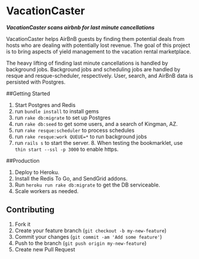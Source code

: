 VacationCaster
============

***VacationCaster scans airbnb for last minute cancellations***

VacationCaster helps AirBnB guests by finding them potential deals from hosts who are dealing with potentially lost revenue. The goal of this project is to bring aspects of yield management to the vacation rental marketplace. 

The heavy lifting of finding last minute cancellations is handled by background jobs. Background jobs and scheduling jobs are handled by resque and resque-scheduler, respectively. User, search, and AirBnB data is persisted with Postgres.


##Getting Started

1. Start Postgres and Redis
2. run `bundle install` to install gems
3. run `rake db:migrate` to set up Postgres
4. run `rake db:seed` to get some users, and a search of Kingman, AZ. 
5. run `rake resque:scheduler` to process schedules
6. run `rake resque:work QUEUE=*` to run background jobs
7. run `rails s` to start the server. 8. When testing the bookmarklet, use `thin start --ssl -p 3000` to enable https.


##Production

1. Deploy to Heroku.
2. Install the Redis To Go, and SendGrid addons.
3. Run `heroku run rake db:migrate` to get the DB serviceable.
5. Scale workers as needed.


## Contributing

1. Fork it
2. Create your feature branch (`git checkout -b my-new-feature`)
3. Commit your changes (`git commit -am 'Add some feature'`)
4. Push to the branch (`git push origin my-new-feature`)
5. Create new Pull Request
